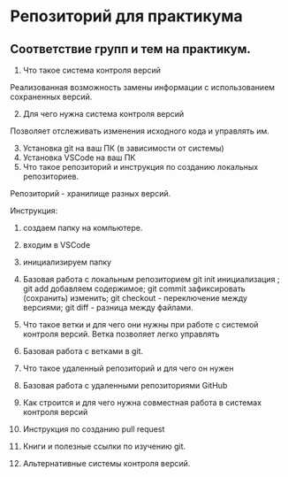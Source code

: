 # Репозиторий для практикума
## Соответствие групп и тем на практикум.

1. Что такое система контроля версий

Реализованная возможность замены информации с использованием сохраненных версий.

2. Для чего нужна система контроля версий

Позволяет отслеживать изменения исходного кода и управлять им.

3. Установка git на ваш ПК (в зависимости от системы)
4. Установка VSCode на ваш ПК
5. Что такое репозиторий и инструкция по созданию локальных репозиториев.

Репозиторий - хранилище разных версий.

Инструкция:
1.  создаем папку на компьютере.
2. входим в VSCode 
3. инициализируем папку

6. Базовая работа с локальным репозиторием
 git init инициализация ;
 git add добавляем содержимое;
 git commit зафиксировать (сохранить) изменить;
 git checkout - переключение между версиями;
 git diff - разница между файлами.

7. Что такое ветки и для чего они нужны при работе с системой контроля версий.
Ветка позволяет легко управлять 

8. Базовая работа с ветками в git.
9. Что такое удаленный репозиторий и для чего он нужен
10. Базовая работа с удаленными репозиториями GitHub
11. Как строится и для чего нужна совместная работа в системах контроля версий
12. Инструкция по созданию pull request
13. Книги и полезные ссылки по изучению git.
14. Альтернативные системы контроля версий.
